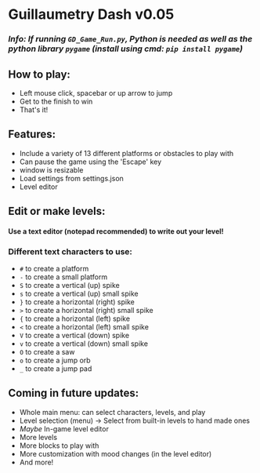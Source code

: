 # Guillaumetry Dash v0.05

### *Info: If running `GD_Game_Run.py`, Python is needed as well as the python library `pygame` (install using cmd: `pip install pygame`)*

## How to play:
+ Left mouse click, spacebar or up arrow to jump
+ Get to the finish to win
+ That's it!

## Features:
+ Include a variety of 13 different platforms or obstacles to play with
+ Can pause the game using the 'Escape' key
+ window is resizable
+ Load settings from settings.json
+ Level editor

## Edit or make levels:
#### Use a text editor (notepad recommended) to write out your level!
### Different text characters to use:
+ `#` to create a platform
+ `-` to create a small platform
+ `S` to create a vertical (up) spike
+ `s` to create a vertical (up) small spike
+ `}` to create a horizontal (right) spike
+ `>` to create a horizontal (right) small spike
+ `{` to create a horizontal (left) spike
+ `<` to create a horizontal (left) small spike
+ `V` to create a vertical (down) spike
+ `v` to create a vertical (down) small spike
+ `O` to create a saw
+ `o` to create a jump orb
+ `_` to create a jump pad

## Coming in future updates:
+ Whole main menu: can select characters, levels, and play
+ Level selection (menu) -> Select from built-in levels to hand made ones
+ *Maybe* In-game level editor
+ More levels
+ More blocks to play with
+ More customization with mood changes (in the level editor)
+ And more!
